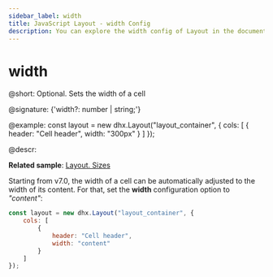 ```yaml
---
sidebar_label: width
title: JavaScript Layout - width Config 
description: You can explore the width config of Layout in the documentation of the DHTMLX JavaScript UI library. Browse developer guides and API reference, try out code examples and live demos, and download a free 30-day evaluation version of DHTMLX Suite 7.
---
```


# width

@short: Optional. Sets the width of a cell

@signature: {'width?: number | string;'}

@example:
const layout = new dhx.Layout("layout_container", {
    cols: [
        { header: "Cell header", width: "300px" }
    ]
});

@descr:

**Related sample**: [Layout. Sizes](https://snippet.dhtmlx.com/miej9gb9)

Starting from v7.0, the width of a cell can be automatically adjusted to the width of its content. For that, set the **width** configuration option to *"content"*:

~~~js {5}
const layout = new dhx.Layout("layout_container", {
    cols: [
        { 
            header: "Cell header", 
            width: "content" 
        }
    ]
});
~~~

[comment]: # (@related: layout/initialization.md#initialize-layout layout/cell_configuration.md#cell-size)

[comment]: # (@relatedapi: layout/api/layout_minwidth_config.md layout/api/layout_maxwidth_config.md)
